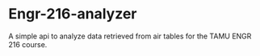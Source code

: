 # Engr-216-analyzer
A simple api to analyze data retrieved from air tables for the TAMU ENGR 216 course. 
